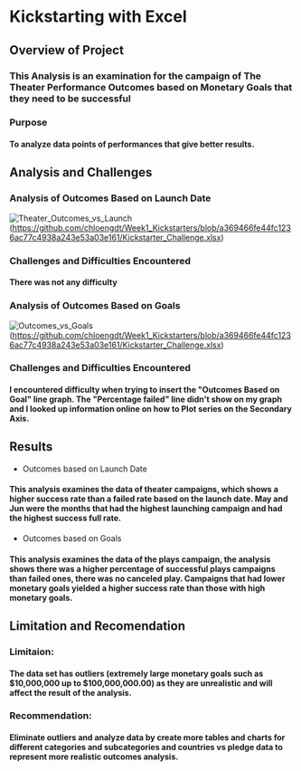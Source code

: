 # Kickstarting with Excel

## Overview of Project
### This Analysis is an examination for the campaign of The Theater Performance Outcomes based on Monetary Goals that they need to be successful
### Purpose
#### To analyze data points of performances that give better results.
## Analysis and Challenges

### Analysis of Outcomes Based on Launch Date
 ![Theater_Outcomes_vs_Launch](https://raw.githubusercontent.com/chloengdt/Week1_Kickstarters/main/Theater_Outcomes_vs_Launch.png)
(https://github.com/chloengdt/Week1_Kickstarters/blob/a369466fe44fc1236ac77c4938a243e53a03e161/Kickstarter_Challenge.xlsx)
### Challenges and Difficulties Encountered
#### There was not any difficulty 

### Analysis of Outcomes Based on Goals
![Outcomes_vs_Goals](https://raw.githubusercontent.com/chloengdt/Week1_Kickstarters/a369466fe44fc1236ac77c4938a243e53a03e161/Outcomes_vs_Goals.png)
(https://github.com/chloengdt/Week1_Kickstarters/blob/a369466fe44fc1236ac77c4938a243e53a03e161/Kickstarter_Challenge.xlsx)
### Challenges and Difficulties Encountered
#### I encountered difficulty when trying to insert the "Outcomes Based on Goal" line graph. The "Percentage failed" line didn't show on my graph and I looked up information online on how to Plot series on the Secondary Axis. 
## Results
- Outcomes based on Launch Date
#### This analysis examines the data of theater campaigns, which shows a higher success rate than a failed rate based on the launch date. May and Jun were the months that had the highest launching campaign and had the highest success full rate.
- Outcomes based on Goals
#### This analysis examines the data of the plays campaign, the analysis shows there was a higher percentage of successful plays campaigns than failed ones, there was no canceled play. Campaigns that had lower monetary goals yielded a higher success rate than those with high monetary goals.
## Limitation and Recomendation
### Limitaion: 
#### The data set has outliers (extremely large monetary goals such as $10,000,000 up to $100,000,000.00) as they are unrealistic and will affect the result of the analysis. 
### Recommendation:
#### Eliminate outliers and analyze data by create more tables and charts for different categories and subcategories and countries vs pledge data to represent more realistic outcomes analysis.
